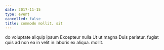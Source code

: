 ```yaml
---
date: 2017-11-15
type: event
cancelled: false
title: commodo mollit. sit
---
```

do voluptate aliquip ipsum Excepteur nulla Ut ut magna Duis pariatur. fugiat quis ad non ea in velit in laboris ex aliqua. mollit.